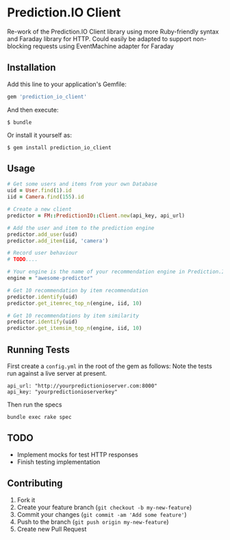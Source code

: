 # Prediction.IO Client

Re-work of the Prediction.IO Client library using more Ruby-friendly syntax and Faraday library for HTTP.
Could easily be adapted to support non-blocking requests using EventMachine adapter for Faraday

## Installation

Add this line to your application's Gemfile:

```ruby
gem 'prediction_io_client'
```

And then execute:

```shell
$ bundle
```

Or install it yourself as:

```shell
$ gem install prediction_io_client
```

## Usage

```ruby
# Get some users and items from your own Database
uid = User.find(1).id
iid = Camera.find(155).id

# Create a new client
predictor = FM::PredictionIO::Client.new(api_key, api_url)

# Add the user and item to the prediction engine
predictor.add_user(uid)
predictor.add_item(iid, 'camera')

# Record user behaviour
# TODO....

# Your engine is the name of your recommendation engine in Prediction.IO
engine = "awesome-predictor"

# Get 10 recommendation by item recommendation
predictor.identify(uid)
predictor.get_itemrec_top_n(engine, iid, 10)

# Get 10 recommendations by item similarity
predictor.identify(uid)
predictor.get_itemsim_top_n(engine, iid, 10)
```


## Running Tests

First create a `config.yml` in the root of the gem as follows:
Note the tests run against a live server at present.

```
api_url: "http://yourpredictionioserver.com:8000"
api_key: "yourpredictionioserverkey"
```

Then run the specs
```
bundle exec rake spec
```

## TODO
* Implement mocks for test HTTP responses
* Finish testing implementation

## Contributing

1. Fork it
2. Create your feature branch (`git checkout -b my-new-feature`)
3. Commit your changes (`git commit -am 'Add some feature'`)
4. Push to the branch (`git push origin my-new-feature`)
5. Create new Pull Request
